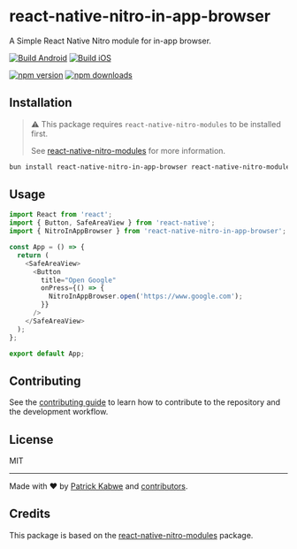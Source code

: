 # react-native-nitro-in-app-browser

A Simple React Native Nitro module for in-app browser.


[![Build Android](https://github.com/patrickkabwe/react-native-nitro-in-app-browser/actions/workflows/android-build.yml/badge.svg)](https://github.com/patrickkabwe/react-native-nitro-in-app-browser/actions/workflows/android-build.yml)
[![Build iOS](https://github.com/patrickkabwe/react-native-nitro-in-app-browser/actions/workflows/ios-build.yml/badge.svg)](https://github.com/patrickkabwe/react-native-nitro-in-app-browser/actions/workflows/ios-build.yml)

[![npm version](https://img.shields.io/npm/v/react-native-nitro-in-app-browser.svg?style=flat-square)](https://www.npmjs.com/package/react-native-nitro-in-app-browser)
[![npm downloads](https://img.shields.io/npm/dm/react-native-nitro-in-app-browser.svg?style=flat-square)](https://www.npmjs.com/package/react-native-nitro-in-app-browser)



## Installation

> ⚠️ This package requires `react-native-nitro-modules` to be installed first.
> 
> See [react-native-nitro-modules](https://github.com/mrousavy/react-native-nitro-modules) for more information.


```sh
bun install react-native-nitro-in-app-browser react-native-nitro-modules
```

## Usage

```js
import React from 'react';
import { Button, SafeAreaView } from 'react-native';
import { NitroInAppBrowser } from 'react-native-nitro-in-app-browser';

const App = () => {
  return (
    <SafeAreaView>
      <Button
        title="Open Google"
        onPress={() => {
          NitroInAppBrowser.open('https://www.google.com');
        }}
      />
    </SafeAreaView>
  );
};

export default App;
```

## Contributing

See the [contributing guide](CONTRIBUTING.md) to learn how to contribute to the repository and the development workflow.

## License
    
MIT

---

Made with ❤️ by [Patrick Kabwe](https://github.com/patrickkabwe) and [contributors](https://github.com/patrickkabwe/react-native-nitro-in-app-browser/graphs/contributors).


## Credits

This package is based on the [react-native-nitro-modules](https://github.com/mrousavy/react-native-nitro-modules) package.
